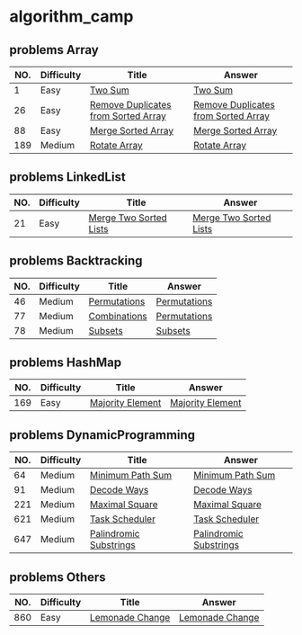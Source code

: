# algorithm_camp
## problems Array
| NO. | Difficulty | Title | Answer |
| --- | --- | --- | --- |
|1|Easy|[Two Sum](https://leetcode.com/problems/two-sum/)|[Two Sum](week_1/1_two-sum)|
|26|Easy|[Remove Duplicates from Sorted Array](https://leetcode.com/problems/remove-duplicates-from-sorted-array/)|[Remove Duplicates from Sorted Array](week_1/26_remove-duplicates-from-sorted-array)|
|88|Easy|[Merge Sorted Array](https://leetcode.com/problems/merge-sorted-array/)|[Merge Sorted Array](week_1/88_merge-sorted-array)|
|189|Medium|[Rotate Array](https://leetcode.com/problems/rotate-array/)|[Rotate Array](week_1/189_rotate-array)|

## problems LinkedList
| NO. | Difficulty | Title | Answer |
| --- | --- | --- | --- |
|21|Easy|[Merge Two Sorted Lists](https://leetcode.com/problems/merge-two-sorted-lists/)|[Merge Two Sorted Lists](week_1/21_merge-two-sorted-lists)|

## problems Backtracking
| NO. | Difficulty | Title | Answer |
| --- | --- | --- | --- |
|46|Medium|[Permutations](https://leetcode.com/problems/permutations/)|[Permutations](week_2/46_permutations)|
|77|Medium|[Combinations](https://leetcode.com/problems/combinations/)|[Permutations](week_2/77_combinations)|
|78|Medium|[Subsets](https://leetcode.com/problems/subsets/)|[Subsets](week_2/78_subsets)|

## problems HashMap
| NO. | Difficulty | Title | Answer |
| --- | --- | --- | --- |
|169|Easy|[Majority Element](https://leetcode.com/problems/majority-element/)|[Majority Element](week_2/169_majority-element)|

## problems DynamicProgramming
| NO. | Difficulty | Title | Answer |
| --- | --- | --- | --- |
|64|Medium|[Minimum Path Sum](https://leetcode.com/problems/minimum-path-sum/)|[Minimum Path Sum](week_3/64_minimum-path-sum)|
|91|Medium|[Decode Ways](https://leetcode.com/problems/decode-ways/)|[Decode Ways](week_3/91_decode-ways)|
|221|Medium|[Maximal Square](https://leetcode.com/problems/maximal-square/)|[Maximal Square](week_3/221_maximal-square)|
|621|Medium|[Task Scheduler](https://leetcode.com/problems/task-scheduler/)|[Task Scheduler](week_3/621_task-scheduler)|
|647|Medium|[Palindromic Substrings](https://leetcode.com/problems/palindromic-substrings/)|[Palindromic Substrings](week_3/647_palindromic-substrings)|

## problems Others
| NO. | Difficulty | Title | Answer |
| --- | --- | --- | --- |
|860|Easy|[Lemonade Change](https://leetcode.com/problems/lemonade-change/)|[Lemonade Change](week_2/860_emonade-change)|
